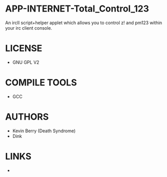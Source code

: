 APP-INTERNET-Total_Control_123
==============================

 An ircII script+helper applet which allows you to control z! and pm123 within your irc client console.

LICENSE
===============
* GNU GPL V2

COMPILE TOOLS
===============
* GCC

AUTHORS
===============
* Kevin Berry (Death Syndrome)
* Dink

LINKS
===============
* 
